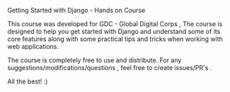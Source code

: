 Getting Started with Django - Hands on Course

This course was developed for GDC - Global Digital Corps , The course is designed to help you get started with Django and understand some of its core features along with some practical tips and tricks when working with web applications.

The course is completely free to use and distribute. For any suggestions/modifications/questions , feel free to create issues/PR's .

All the best! :)